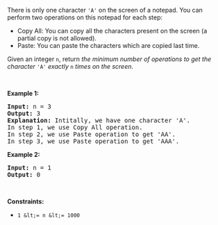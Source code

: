 There is only one character `` 'A' `` on the screen of a notepad. You can perform two operations on this notepad for each step:

*   Copy All: You can copy all the characters present on the screen (a partial copy is not allowed).
*   Paste: You can paste the characters which are copied last time.

Given an integer `` n ``, return _the minimum number of operations to get the character_ `` 'A' `` _exactly_ `` n `` _times on the screen_.

&nbsp;

__Example 1:__

<pre>
<strong>Input:</strong> n = 3
<strong>Output:</strong> 3
<strong>Explanation:</strong> Intitally, we have one character 'A'.
In step 1, we use Copy All operation.
In step 2, we use Paste operation to get 'AA'.
In step 3, we use Paste operation to get 'AAA'.
</pre>

__Example 2:__

<pre>
<strong>Input:</strong> n = 1
<strong>Output:</strong> 0
</pre>

&nbsp;

__Constraints:__

*   `` 1 &lt;= n &lt;= 1000 ``